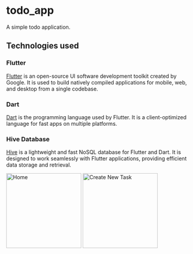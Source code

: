 # todo_app

A simple todo application.

## Technologies used

### Flutter

[Flutter](https://flutter.dev/) is an open-source UI software development toolkit created by Google. It is used to build natively compiled applications for mobile, web, and desktop from a single codebase.

### Dart

[Dart](https://dart.dev/) is the programming language used by Flutter. It is a client-optimized language for fast apps on multiple platforms.

### Hive Database

[Hive](https://docs.hivedb.dev/) is a lightweight and fast NoSQL database for Flutter and Dart. It is designed to work seamlessly with Flutter applications, providing efficient data storage and retrieval.

<img src="https://github.com/Thareendra2000/flutter_todo_app/assets/97722096/673699fe-9368-4e83-8a61-aeb059369fb5" alt="Home" width="200"/>
<img src="https://github.com/Thareendra2000/flutter_todo_app/assets/97722096/d56ecd9d-92ac-4369-9469-d1678c167223" alt="Create New Task" width="200"/>




